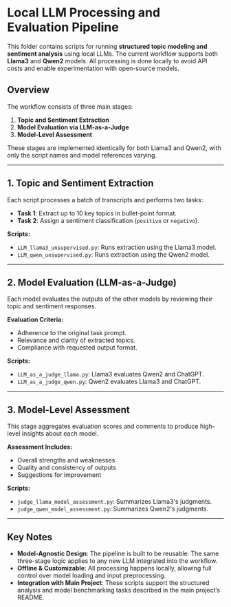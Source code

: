 # Local LLM Processing and Evaluation Pipeline

This folder contains scripts for running **structured topic modeling and sentiment analysis** using local LLMs. The current workflow supports both **Llama3** and **Qwen2** models. All processing is done locally to avoid API costs and enable experimentation with open-source models.

## Overview

The workflow consists of three main stages:

1. **Topic and Sentiment Extraction**  
2. **Model Evaluation via LLM-as-a-Judge**  
3. **Model-Level Assessment**

These stages are implemented identically for both Llama3 and Qwen2, with only the script names and model references varying.

---

## 1. Topic and Sentiment Extraction

Each script processes a batch of transcripts and performs two tasks:

- **Task 1**: Extract up to 10 key topics in bullet-point format.
- **Task 2**: Assign a sentiment classification (`positivo` or `negativo`).

**Scripts:**
- `LLM_llama3_unsupervised.py`: Runs extraction using the Llama3 model.
- `LLM_qwen_unsupervised.py`: Runs extraction using the Qwen2 model.

---

## 2. Model Evaluation (LLM-as-a-Judge)

Each model evaluates the outputs of the other models by reviewing their topic and sentiment responses.

**Evaluation Criteria:**
- Adherence to the original task prompt.
- Relevance and clarity of extracted topics.
- Compliance with requested output format.

**Scripts:**
- `LLM_as_a_judge_llama.py`: Llama3 evaluates Qwen2 and ChatGPT.
- `LLM_as_a_judge_qwen.py`: Qwen2 evaluates Llama3 and ChatGPT.

---

## 3. Model-Level Assessment

This stage aggregates evaluation scores and comments to produce high-level insights about each model.

**Assessment Includes:**
- Overall strengths and weaknesses
- Quality and consistency of outputs
- Suggestions for improvement

**Scripts:**
- `judge_llama_model_assessment.py`: Summarizes Llama3's judgments.
- `judge_qwen_model_assessment.py`: Summarizes Qwen2's judgments.

---

## Key Notes

- **Model-Agnostic Design**: The pipeline is built to be reusable. The same three-stage logic applies to any new LLM integrated into the workflow.
- **Offline & Customizable**: All processing happens locally, allowing full control over model loading and input preprocessing.
- **Integration with Main Project**: These scripts support the structured analysis and model benchmarking tasks described in the main project’s README.
